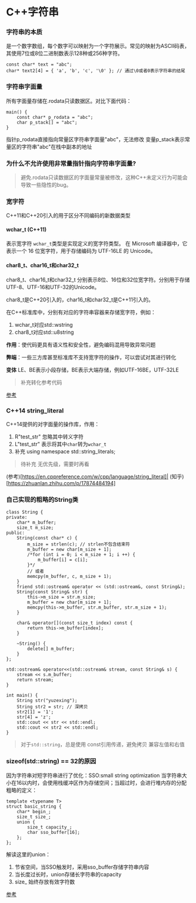 # C++字符串

### 字符串的本质
是一个数字数组，每个数字可以映射为一个字符展示。常见的映射为ASCII码表，其使用7位或8位二进制数表示128种或256种字符。
```
const char* text = "abc";
char* text2[4] = { 'a', 'b', 'c', '\0' }; // 通过\0或者0表示字符串的结尾
```

### 字符串字面量

所有字面量存储在.rodata只读数据区。对比下面代码：
```
main() {
    const char* p_rodata = "abc";
    char p_stack[] = "abc"; 
}
```

指针p_rodata直接指向常量区字符串字面量"abc"，无法修改
变量p_stack表示常量区的字符串"abc"在栈中副本的地址

### 为什么不允许使用非常量指针指向字符串字面量?

> 避免.rodata只读数据区的字面量常量被修改，这种C++未定义行为可能会导致一些隐性的bug。


### 宽字符

C++11和C++20引入的用于区分不同编码的新数据类型

#### wchar_t (C++11)
表示宽字符
``wchar_t``类型是实现定义的宽字符类型。 在 Microsoft 编译器中，它表示一个 16 位宽字符，用于存储编码为 UTF-16LE 的 Unicode。

#### char8_t、char16_t和char32_t 
char8_t、char16_t和char32_t 分别表示8位、16位和32位宽字符。分别用于存储UTF-8、UTF-16和UTF-32的Unicode。

char8_t是C++20引入的，char16_t和char32_t是C++11引入的。

在C++标准库中，分别有对应的字符串容器来存储宽字符，例如：
1. wchar_t对应std::wstring
2. char8_t对应std::u8string

**作用**：使代码更具有语义性和安全性，避免编码混用导致异常问题

**弊端**：一些三方库甚至标准库不支持宽字符的操作，可以尝试对其进行转化

**变体** LE、BE表示小段存储，BE表示大端存储，例如UTF-16BE，UTF-32LE

> 补充转化参考代码

[参考](https://learn.microsoft.com/zh-cn/cpp/cpp/char-wchar-t-char16-t-char32-t)

### C++14 string_literal

C++14提供的对字面量的操作库，作用：
1. R"test_str" 忽略其中转义字符
2. L"test_str" 表示将其中``char``转为``wchar_t``
3. 补充    using namespace std::string_literals;


> 待补充 无优先级，需要时再看

(参考)[https://en.cppreference.com/w/cpp/language/string_literal]|
(知乎)[https://zhuanlan.zhihu.com/p/17874484194]


### 自己实现的粗略的String类
```
class String {
private:
    char* m_buffer;
    size_t m_size;
public:
    String(const char* c) {
        m_size = strlen(c); // strlen不包含结束符
        m_buffer = new char[m_size + 1];
        /*for (int i = 0; i < m_size + 1; i ++) {
            m_buffer[i] = c[i];
        }*/
        // 或者
        memcpy(m_buffer, c, m_size + 1);
    }
    friend std::ostream& operator << (std::ostream&, const String&);
    String(const String& str) {
        this->m_size = str.m_size;
        m_buffer = new char[m_size + 1];
        memcpy(this->m_buffer, str.m_buffer, str.m_size + 1);
    }

    char& operator[](const size_t index) const {
        return this->m_buffer[index];
    }

    ~String() {
        delete[] m_buffer;
    }
};

std::ostream& operator<<(std::ostream& stream, const String& s) {
    stream << s.m_buffer;
    return stream;
}

int main() {
    String str("yuzexing");
    String str2 = str; // 深拷贝
    str2[1] = '1';
    str[4] = 'z';
    std::cout << str << std::endl;
    std::cout << str2 << std::endl;
}
```

> 对于``std::string``，总是使用 const引用传递，避免拷贝
> 兼容左值和右值


### sizeof(std::string) == 32的原因

因为字符串对短字符串进行了优化：SSO:small string optimization
当字符串大小在16以内时，会使用栈缓冲区作为存储空间；当超过时，会进行堆内存的分配
粗略的定义：
```
template <typename T>
struct basic_string {
    char* begin_;
    size_t size_;
    union {
        size_t capacity_;
        char sso_buffer[16];
    };
};
```
解读这里的union：
1. 节省空间，当SSO触发时，采用sso_buffer存储字符串内容
2. 当长度过长时，union存储长字符串的capacity
3. size_ 始终存放有效字符数


[参考](https://stackoverflow.com/questions/3770781/why-is-sizeofstring-32)




